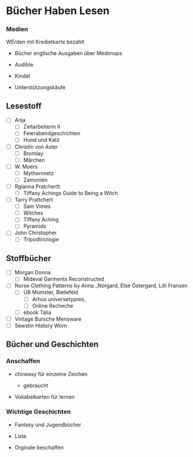 # Bücher Haben Lesen

### Medien

WErden mit Kredietkarte bezahlt

- Bücher englische Ausgaben über Medimops

- Audible

- Kindel

- Unterstützungskäufe

## Lesestoff
- [ ] Anja
    - [ ] Zeitarbeiterin II
    - [ ] Feierabendgeschichten
    - [ ] Hund und Katz
- [ ] Christin von Aster
    - [ ]  Bromlay
    - [ ] Märchen
- [ ] W. Moers
    - [ ] Mythenmetz
    - [ ] Zamonien
- [ ] Rgianna Pratchertt:
    - [ ] Tiffany Achings Guide to Being a Witch
- [ ] Tarry Prattchert
    - [ ] Sam Vimes
    - [ ] Witches
    - [ ] Tiffany Aching
    - [ ] Pyramids
- [ ] John Christopher
    - [ ] Tripodtriologie

## Stoffbücher
- [ ] Morgan Donna
    - [ ] Mideval Garments Reconstructed
- [ ] Norse Clothing Patterns by Anna \_Norgard, Else Östergard, Lilli Fransen
    - [ ] UB Mümster, Bieliefeld
        - [ ] Arhus universetypres,
        - [ ] Online Recheche
    - [ ] ebook Talia
- [ ] Vintage Bursche Mensware
- [ ] Sewstin History Worn

## Bücher und Geschichten

### Anschaffen

- chineasy für einzelne Zeichen

    - gebraucht

- Vokabelkarten für lernen

### Wichtige Geschichten

- Fantasy und Jugendbücher

- Liste

- Orginale beschaffen